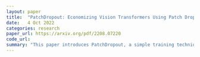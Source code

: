 ```yaml
---
layout: paper
title:  "PatchDropout: Economizing Vision Transformers Using Patch Dropout"
date:   4 Oct 2022
categories: research
paper_url: https://arxiv.org/pdf/2208.07220
code_url: 
summary: "This paper introduces PatchDropout, a simple training technique for Vision Transformers ViT that drops random image patches, cutting computational and memory demands by at least 50% on datasets like IMAGENET and even more with larger images. On the high-resolution CSAW medical dataset, PatchDropout achieves a 5× reduction in resources and improves performance, enabling more efficient model scaling and parameter tuning within fixed computational or memory budgets"
---
```


